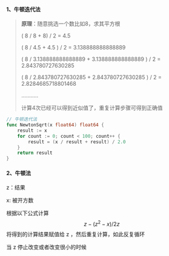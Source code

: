 #### 1、牛顿迭代法

>   **原理**：随意挑选一个数比如8，求其平方根
>
>   ( 8 / 8 + 8) / 2 =  4.5
>
>   ( 8 / 4.5 + 4.5 ) / 2 = 3.138888888888889
>
>   ( 8 / 3.138888888888889 + 3.138888888888889 ) / 2 = 2.843780727630285
>
>   ( 8 / 2.843780727630285 + 2.843780727630285 ) / 2 = 2.8284685718801468
>
>   ...........
>
>   计算4次已经可以得到近似值了，重复计算步骤可得到正确值

```go
// 牛顿迭代法
func NewtonSqrt(x float64) float64 {
	result := x
	for count := 0; count < 100; count++ {
		result = (x / result + result) / 2.0
	}
	return result
} 
```



#### 2、牛顿法

z：结果

x: 被开方数

根据以下公式计算
$$
z - (z^2-x) / 2z
$$
将得到的计算结果赋值给 z ，然后重复计算，如此反复循环

当 z 停止改变或者改变很小的时候